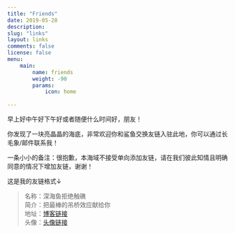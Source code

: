 ```yaml
---
title: "Friends"
date: 2019-05-28
description: 
slug: "links"
layout: links
comments: false
license: false
menu: 
    main:
        name: friends
        weight: -90
        params:
            icon: home
        
---
```

<style>
.article-header {
    display: none;
  }
.article-footer {
	display: none;
  }

</style>






早上好中午好下午好或者随便什么时间好，朋友！

你发现了一块亮晶晶的海底，非常欢迎你和鲨鱼交换友链入驻此地，你可以通过长毛象/邮件联系我！

一条小小的备注：很抱歉，本海域不接受单向添加友链，请在我们彼此知情且明确同意的情况下增加友链，谢谢！

这是我的友链格式↓



> 名称：深海鱼拒绝触礁  
> 简介：把最棒的吊桥效应献给你  
> 地址：[博客链接](https://trails-of-isara.vercel.app/)  
> 头像：[头像链接](https://trails-of-isara.vercel.app/img/avatar_hu48f64c8d86fa41173b12f4da09770394_14255_300x0_resize_box_3.png)

